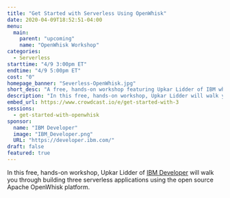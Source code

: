 ```yaml
---
title: "Get Started with Serverless Using OpenWhisk"
date: 2020-04-09T18:52:51-04:00
menu:
  main:
    parent: "upcoming"
    name: "OpenWhisk Workshop"
categories:
  - Serverless
starttime: "4/9 3:00pm ET"
endtime: "4/9 5:00pm ET"
cost: "0"
homepage_banner: "Severless-OpenWhisk.jpg"
short_desc: "A free, hands-on workshop featuring Upkar Lidder of IBM who will walk you through building three serverless applications using the open source Apache OpenWhisk platform."
description: "In this free, hands-on workshop, Upkar Lidder will walk you through building three serverless applications using the open source Apache OpenWhisk platform."
embed_url: https://www.crowdcast.io/e/get-started-with-3
sessions:
  - get-started-with-openwhisk
sponsor:
  name: "IBM Developer"
  image: "IBM_Developer.png"
  URL: "https://developer.ibm.com/"
draft: false
featured: true
---
```


In this free, hands-on workshop, Upkar Lidder of [IBM Developer](https://developer.ibm.com/) will walk you through building three serverless applications using the open source Apache OpenWhisk platform.